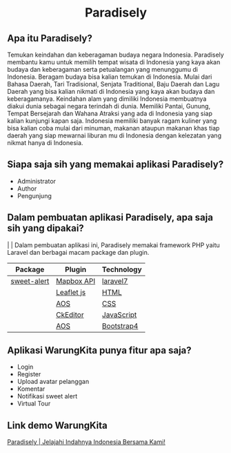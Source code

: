 <h1 align="center">Paradisely</h1>

## Apa itu Paradisely?

Temukan keindahan dan keberagaman budaya negara Indonesia. Paradisely membantu kamu untuk memilih tempat wisata di Indonesia yang kaya akan budaya dan keberagaman serta petualangan yang menunggumu di Indonesia. Beragam budaya bisa kalian temukan di Indonesia. Mulai dari Bahasa Daerah, Tari Tradisional, Senjata Traditional, Baju Daerah dan Lagu Daerah yang bisa kalian nikmati di Indonesia yang kaya akan budaya dan keberagamanya. Keindahan alam yang dimiliki Indonesia membuatnya diakui dunia sebagai negara terindah di dunia. Memiliki Pantai, Gunung, Tempat Bersejarah dan Wahana Atraksi yang ada di Indonesia yang siap kalian kunjungi kapan saja. Indonesia memiliki banyak ragam kuliner yang bisa kalian coba mulai dari minuman, makanan ataupun makanan khas tiap daerah yang siap mewarnai liburan mu di Indonesia dengan kelezatan yang nikmat hanya di Indonesia.

## Siapa saja sih yang memakai aplikasi Paradisely?

- Administrator
- Author
- Pengunjung

## Dalam pembuatan aplikasi Paradisely, apa saja sih yang dipakai?

| <!--            | [sweet-alert]()                       | [Mapbox API](https://www.mapbox.com/)             | [laravel7](https://laravel.com/docs/7.x/releases) | --> |
Dalam pembuatan aplikasi ini, Paradisely memakai framework PHP yaitu Laravel dan berbagai macam package dan plugin.

| Package                                                  | Plugin                                   | Technology                                          |
| -------------------------------------------------------- | ---------------------------------------- | --------------------------------------------------- |
| [sweet-alert](https://github.com/realrashid/sweet-alert) | [Mapbox API](https://www.mapbox.com/)    | [laravel7](https://laravel.com/docs/7.x/releases)   |
|                                                          | [Leaflet js](https://leafletjs.com/)     | [HTML](https://laravel.com/docs/7.x/releases)       |
|                                                          | [AOS](https://michalsnik.github.io/aos/) | [CSS](https://laravel.com/docs/7.x/releases)        |
|                                                          | [CkEditor](https://ckeditor.com/)        | [JavaScript](https://laravel.com/docs/7.x/releases) |
|                                                          | [AOS](https://michalsnik.github.io/aos/) | [Bootstrap4](https://laravel.com/docs/7.x/releases) |

## Aplikasi WarungKita punya fitur apa saja?

- Login
- Register
- Upload avatar pelanggan
- Komentar
- Notifikasi sweet alert
- Virtual Tour

## Link demo WarungKita

[Paradisely | Jelajahi Indahnya Indonesia Bersama Kami!](https://paradisely.000webhostapp.com/)
